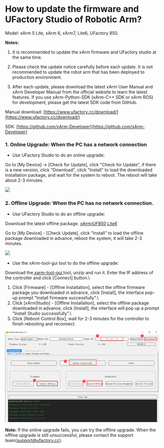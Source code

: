 

# How to update the firmware and UFactory Studio of Robotic Arm?

Model: xArm 5 Lite, xArm 6, xArm7, Lite6, UFactory 850.

**Notes:**

1) It is recommended to update the xArm firmware and UFactory studio at the same time.

2) Please check the update notice carefully before each update. It is not recommended to update the robot arm that has been deployed to production environment.

3) After each update, please download the latest xArm User Manual and xArm Developer Manual from the official website to learn the latest features. If you use xArm-Python-SDK (xArm-C++ SDK or xArm ROS) for development, please get the latest SDK code from GitHub.

Manual download: [https://www.ufactory.cc/download/](https://www.ufactory.cc/download/)

SDK: [https://github.com/xArm-Developer](https://github.com/xArm-Developer)


### 1. Online Upgrade: When the PC has a network connection

* Use UFactory Studio to do an online upgrade:

Go to [My Device] → [Check for Update], click "Check for Update", if there is a new version, click "Download", click "Install" to load the downloaded installation package, and wait for the system to reboot. The reboot will take about 2-3 minutes.

![](../assets/image(1)(1)(1)(1)(1)(1)(1)(1)(1)(1).png)

### 2. Offline Upgrade: When the PC has no network connection.

* Use UFactory Studio to do an offline upgrade:

Download the latest offline package.  [_xArm/UF850_](https://drive.google.com/drive/folders/11T6ixZy28ePsIlJ4r5RBgRK8HmmpPs7v?usp=drive\_link)   [_Lite6_](https://drive.google.com/drive/folders/1rLXSXA2BPXONl5iOBUJkanyLqhad6u8N?usp=drive\_link)

Go to [My Device] - [Check Update], click "Install" to load the offline package downloaded in advance, reboot the system, it will take 2-3 minutes.

![](../assets/image(1)(1)(1)(1)(1)(1)(1)(1)(1)(1)(1).png)

* Use the xArm-tool-gui tool to do the offline upgrade:

Download the[ xarm-tool-gui ](https://drive.google.com/drive/folders/1WOcMMRXo0XACg48d3BR2Ki-kUKioCyGm?usp=drive\_link)tool, unzip and run it. Enter the IP address of the controller and click \[Connect] button.\
1) Click \[Firmware] - \[Offline Installation], select the offline firmware package you downloaded in advance, click \[Install], the interface pop-up prompt "Install firmware successfully".\
2) Click \[xArmStudio] - \[Offline Installation], select the offline package downloaded in advance, click \[Install], the interface will pop up a prompt "Install Studio successfully".\
3) Click \[Reboot Control Box], wait for 2-3 minutes for the controller to finish rebooting and reconnect.

![](../assets/image(51).png)


**Note:** If the online upgrade fails, you can try the offline upgrade. When the offline upgrade is still unsuccessful, please contact the support team(support@ufactory.cc).


